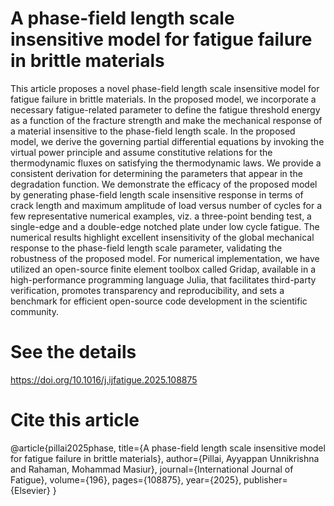# A phase-field length scale insensitive model for fatigue failure in brittle materials

This article proposes a novel phase-field length scale insensitive model for fatigue failure in brittle materials. In the proposed model, we incorporate a necessary fatigue-related parameter to define the fatigue threshold energy as a function of the fracture strength and make the mechanical response of a material insensitive to the phase-field length scale. In the proposed model, we derive the governing partial differential equations by invoking the virtual power principle and assume constitutive relations for the thermodynamic fluxes on satisfying the thermodynamic laws. We provide a consistent derivation for determining the parameters that appear in the degradation function. We demonstrate the efficacy of the proposed model by generating phase-field length scale insensitive response in terms of crack length and maximum amplitude of load versus number of cycles for a few representative numerical examples, viz. a three-point bending test, a single-edge and a double-edge notched plate under low cycle fatigue. The numerical results highlight excellent insensitivity of the global mechanical response to the phase-field length scale parameter, validating the robustness of the proposed model. For numerical implementation, we have utilized an open-source finite element toolbox called Gridap, available in a high-performance programming language Julia, that facilitates third-party verification, promotes transparency and reproducibility, and sets a benchmark for efficient open-source code development in the scientific community.

# See the details

https://doi.org/10.1016/j.ijfatigue.2025.108875 

# Cite this article

@article{pillai2025phase,
  title={A phase-field length scale insensitive model for fatigue failure in brittle materials},
  author={Pillai, Ayyappan Unnikrishna and Rahaman, Mohammad Masiur},
  journal={International Journal of Fatigue},
  volume={196},
  pages={108875},
  year={2025},
  publisher={Elsevier}
}
